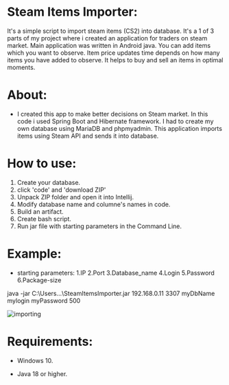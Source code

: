# Steam Items Importer:
It's a simple script to import steam items (CS2) into database. It's a 1 of 3 parts of my project where i created an application for traders on steam market. Main application was written in Android java. You can add items which you want to observe. Item price updates time depends on how many items you have added to observe. It helps to buy and sell an items in optimal moments. 

# About:
- I created this app to make better decisions on Steam market. In this code i used Spring Boot and Hibernate framework. I had to create my own database using MariaDB and phpmyadmin. This application imports items using Steam API and sends it into database. 

# How to use:
1. Create your database.
2. click 'code' and 'download ZIP'
3. Unpack ZIP folder and open it into Intellij.
4. Modify database name and columne's names in code.
5. Build an artifact.
6. Create bash script.
7. Run jar file with starting parameters in the Command Line.

# Example:
- starting parameters: 1.IP 2.Port 3.Database_name 4.Login 5.Password 6.Package-size

java -jar C:\Users\...\SteamItemsImporter.jar 192.168.0.11 3307 myDbName mylogin myPassword 500


![importing](https://github.com/AdamBan-Programmer/Steam_Items_Importer/assets/137770072/3b8eb2a4-a747-490e-b596-d65f38f8dbfb)

# Requirements:
- Windows 10.

- Java 18 or higher.

